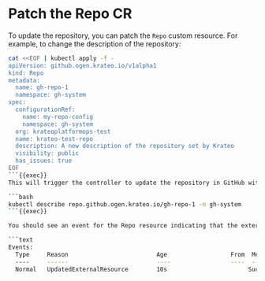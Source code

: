 # Patch the Repo CR

To update the repository, you can patch the `Repo` custom resource. For example, to change the description of the repository:

```bash
cat <<EOF | kubectl apply -f -
apiVersion: github.ogen.krateo.io/v1alpha1
kind: Repo
metadata:
  name: gh-repo-1
  namespace: gh-system
spec:
  configurationRef:
    name: my-repo-config
    namespace: gh-system
  org: krateoplatformops-test
  name: krateo-test-repo
  description: A new description of the repository set by Krateo
  visibility: public
  has_issues: true
EOF
```{{exec}}
This will trigger the controller to update the repository in GitHub with the new description.

```bash
kubectl describe repo.github.ogen.krateo.io/gh-repo-1 -n gh-system
```{{exec}}

You should see an event for the Repo resource indicating that the external resource was updated successfully:

```text
Events:
  Type     Reason                         Age                  From  Message
  ----     ------                         ----                 ----  -------
  Normal   UpdatedExternalResource        10s                       Successfully requested update of external resource
```
